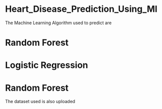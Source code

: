 # Heart_Disease_Prediction_Using_Ml
The Machine Learning Algorithm used to predict are
# Random Forest
# Logistic Regression
# Random Forest
The dataset used is also uploaded
